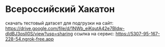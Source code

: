 # Всероссийский Хакатон 

скачать тестовый датасет для подгрузки на сайт: https://drive.google.com/file/d/1NWb_eiKqutA42e7Bldw-dldBJ3qsIl0S/view?usp=sharing
ссылка на сервис: https://5307-95-167-228-54.ngrok-free.app
